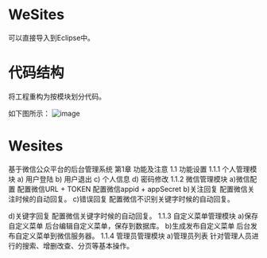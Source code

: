 # WeSites
可以直接导入到Eclipse中。

# 代码结构
将工程重构为按模块划分代码。

如下图所示：
![image](https://cloud.githubusercontent.com/assets/627946/20835099/a3d8b270-b8d3-11e6-825f-13daa3c73715.png)


# Wesites
基于微信公众平台的后台管理系统
第1章	功能及注意
1.1	功能设置
1.1.1	个人管理模块
a)	用户登陆
b)	用户退出
c)	个人信息
d)	密码修改
1.1.2	微信管理模块
a)微信配置
配置微信URL + TOKEN
配置微信appid + appSecret
b)关注回复
配置微信关注时候的自动回复。
c)错误回复
配置微信不识别关键字时候的自动回复。

d)关键字回复
配置微信关键字时候的自动回复。
1.1.3	自定义菜单管理模块
a)保存自定义菜单
后台编辑自定义菜单，保存到数据库。
b)生成发布自定义菜单
后台发布自定义菜单到微信服务器。
1.1.4	管理员管理模块
a)管理员列表
针对管理人员进行的搜索、增删改查、分页等基本操作。




